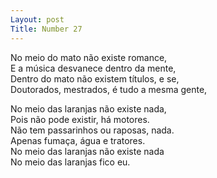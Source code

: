```yaml
---
Layout: post
Title: Number 27
---
```


No meio do mato não existe romance,                                                                                                                                                 
E a música desvanece dentro da mente,                                                                                                                                                 
Dentro do mato não existem títulos, e se,                                                                                                                                          
Doutorados, mestrados, é tudo a mesma gente, 

No meio das laranjas não existe nada,                                                                                                                                                
Pois não pode existir, há motores.                                                                                                                                                                    
Não tem passarinhos ou raposas, nada.                                                                                                                                                          
Apenas fumaça, água e tratores.                                                                                                                                                      
No meio das laranjas não existe nada                                                                                                                                              
No meio das laranjas fico eu. 
